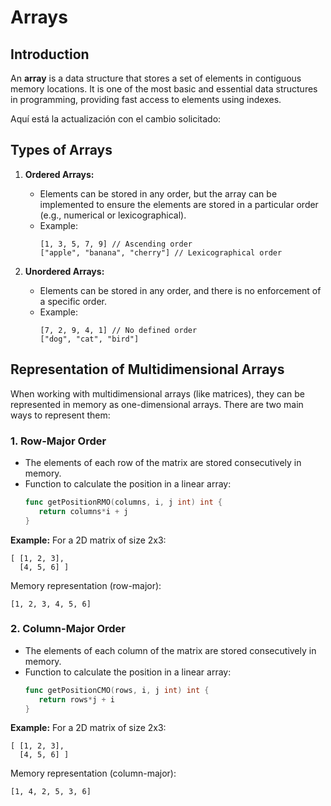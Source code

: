 # Arrays
## Introduction

An **array** is a data structure that stores a set of elements in contiguous memory locations. It is one of the most basic and essential data structures in programming, providing fast access to elements using indexes.

Aquí está la actualización con el cambio solicitado: 

## Types of Arrays

1. **Ordered Arrays:**
   - Elements can be stored in any order, but the array can be implemented to ensure the elements are stored in a particular order (e.g., numerical or lexicographical).
   - Example:
     ```
     [1, 3, 5, 7, 9] // Ascending order
     ["apple", "banana", "cherry"] // Lexicographical order
     ```

2. **Unordered Arrays:**
   - Elements can be stored in any order, and there is no enforcement of a specific order.
   - Example:
     ```
     [7, 2, 9, 4, 1] // No defined order
     ["dog", "cat", "bird"]
     ```


## Representation of Multidimensional Arrays

When working with multidimensional arrays (like matrices), they can be represented in memory as one-dimensional arrays. There are two main ways to represent them:

### 1. **Row-Major Order**
   - The elements of each row of the matrix are stored consecutively in memory.
   - Function to calculate the position in a linear array:
     ```go
     func getPositionRMO(columns, i, j int) int {
     	return columns*i + j
     }
     ```
   
   **Example:**
   For a 2D matrix of size 2x3:
   ```
   [ [1, 2, 3],
     [4, 5, 6] ]
   ```
   Memory representation (row-major):
   ```
   [1, 2, 3, 4, 5, 6]
   ```

### 2. **Column-Major Order**
   - The elements of each column of the matrix are stored consecutively in memory.
   - Function to calculate the position in a linear array:
     ```go
     func getPositionCMO(rows, i, j int) int {
     	return rows*j + i
     }
     ```
   
   **Example:**
   For a 2D matrix of size 2x3:
   ```
   [ [1, 2, 3],
     [4, 5, 6] ]
   ```
   Memory representation (column-major):
   ```
   [1, 4, 2, 5, 3, 6]
   ```
